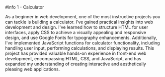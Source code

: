 #info 1 - Calculator

As a beginner in web development, one of the most instructive projects you can tackle is building a calculator. I've gained practical insights into web development and design. I've learned how to structure HTML for user interfaces, apply CSS to achieve a visually appealing and responsive design, and use Google Fonts for typography enhancements. Additionally, I've implemented JavaScript functions for calculator functionality, including handling user input, performing calculations, and displaying results. This project has provided valuable hands-on experience in front-end web development, encompassing HTML, CSS, and JavaScript, and has expanded my understanding of creating interactive and aesthetically pleasing web applications.
